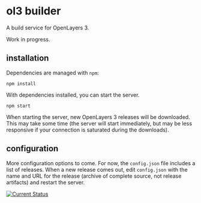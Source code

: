# ol3 builder

A build service for OpenLayers 3.

Work in progress.

## installation

Dependencies are managed with `npm`:

    npm install

With dependencies installed, you can start the server.

    npm start

When starting the server, new OpenLayers 3 releases will be downloaded.  This may take some time (the server will start immediately, but may be less responsive if your connection is saturated during the downloads).

## configuration

More configuration options to come.  For now, the `config.json` file includes a list of releases.  When a new release comes out, edit `config.json` with the name and URL for the release (archive of complete source, not release artifacts) and restart the server.

[![Current Status](https://secure.travis-ci.org/openlayers/builder.png?branch=master)](https://travis-ci.org/openlayers/builder)
